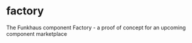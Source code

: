 # factory
The Funkhaus component Factory - a proof of concept for an upcoming component marketplace
